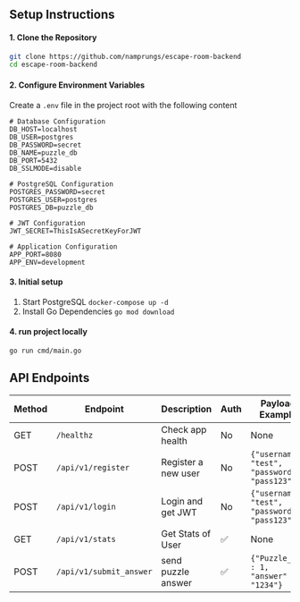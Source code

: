 ## Setup Instructions

#### 1. Clone the Repository
```bash
git clone https://github.com/namprungs/escape-room-backend
cd escape-room-backend
```

#### 2. Configure Environment Variables
Create a `.env` file in the project root with the following content
```
# Database Configuration
DB_HOST=localhost
DB_USER=postgres
DB_PASSWORD=secret
DB_NAME=puzzle_db
DB_PORT=5432
DB_SSLMODE=disable

# PostgreSQL Configuration
POSTGRES_PASSWORD=secret
POSTGRES_USER=postgres
POSTGRES_DB=puzzle_db

# JWT Configuration
JWT_SECRET=ThisIsASecretKeyForJWT

# Application Configuration
APP_PORT=8080
APP_ENV=development
```

#### 3. Initial setup
1. Start PostgreSQL `docker-compose up -d`
2. Install Go Dependencies `go mod download`

#### 4. run project locally
`go run cmd/main.go`

## API Endpoints

| Method | Endpoint             | Description                  | Auth | Payload Example                     |
|--------|----------------------|------------------------------|------|-------------------------------------|
| GET    | `/healthz`           | Check app health             |No    | None                               |
| POST   | `/api/v1/register`   | Register a new user          |No    | `{"username": "test", "password": "pass123"}` |
| POST   | `/api/v1/login`      | Login and get JWT            |No    | `{"username": "test", "password": "pass123"}` |
| GET    | `/api/v1/stats`      | Get Stats of User            | ✅  | None                                 |
| POST   | `/api/v1/submit_answer`| send puzzle answer         | ✅  | `{"Puzzle_id" : 1, "answer" : "1234"}` |
